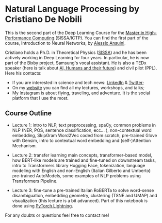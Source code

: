 # Natural Language Processing by Cristiano De Nobili

This is the second part of the Deep Learning Course for the [Master in High-Performance Computing](https://twitter.com/mhpc_sissa_ictp) (SISSA/ICTP). You can find the first part of the course, Introduction to Neural Networks, by [Alessio Ansuini](https://www.linkedin.com/in/alessioansuini/).

Cristiano holds a Ph.D. in Theoretical Physics ([SISSA](https://twitter.com/Sissaschool)) and he has been actively working in Deep Learning for four years. In particular, he is now part of the Bixby project, Samsung's vocal assistant. He is also a TEDx speaker (here is talk about [AI, Humans and their future](https://youtu.be/8-hrmer9d_E)) and civil pilot (PPL). Here his contacts:

* If you are interested in science and tech news: [LinkedIn](https://www.linkedin.com/in/cristiano-de-nobili/) & [Twitter](https://twitter.com/denocris);
* On my [website](https://denocris.com/) you can find all my lectures, workshops, and talks;
* My [Instagram](https://www.instagram.com/denocris/?hl=it) is about flying, traveling, and adventure. It is the social platform that I use the most.


## Course Outline

* Lecture 1: intro to NLP, text preprocessing, spaCy, common problems in NLP (NER, POS, sentence classification, ecc... ), non-contextual word embedding, SkipGram Word2Vec coded from scratch, pre-trained Glove with Gensim, intro to contextual word embedding and (self-)Attention Mechanism.

* Lecture 2: transfer learning main concepts, transformer-based model, how BERT-like models are trained and fine-tuned on downstream tasks, intro to Transformers library Hugging Face, tokenization, language modeling with English and non-English (Italian Gilberto and Umberto) pre-trained AutoModels, some examples of NLP problems using Transformers Pipeline.

* Lecture 3: fine-tune a pre-trained Italian RoBERTa to solve word-sense disambiguation, embedding geometry, clustering (TSNE and UMAP) and visualization (this lecture is a bit advanced). Part of this notebook is done using [PyTorch Lightning](https://github.com/PyTorchLightning/pytorch-lightning).


For any doubts or questions feel free to contact me!

